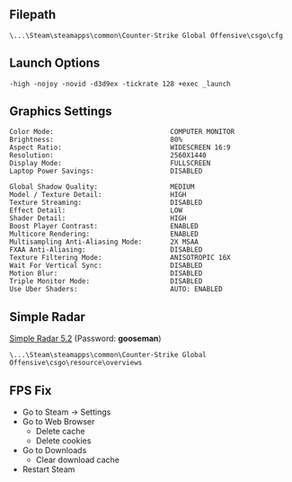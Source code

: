 ## Filepath

	\...\Steam\steamapps\common\Counter-Strike Global Offensive\csgo\cfg

## Launch Options

	-high -nojoy -novid -d3d9ex -tickrate 128 +exec _launch

## Graphics Settings

	Color Mode:                             COMPUTER MONITOR
	Brightness:                             80%
	Aspect Ratio:                           WIDESCREEN 16:9
	Resolution:                             2560X1440
	Display Mode:                           FULLSCREEN
	Laptop Power Savings:                   DISABLED

	Global Shadow Quality:                  MEDIUM
	Model / Texture Detail:                 HIGH
	Texture Streaming:                      DISABLED
	Effect Detail:                          LOW
	Shader Detail:                          HIGH
	Boost Player Contrast:                  ENABLED
	Multicore Rendering:                    ENABLED
	Multisampling Anti-Aliasing Mode:       2X MSAA
	FXAA Anti-Aliasing:                     DISABLED
	Texture Filtering Mode:                 ANISOTROPIC 16X
	Wait For Vertical Sync:                 DISABLED
	Motion Blur:                            DISABLED
	Triple Monitor Mode:                    DISABLED
	Use Uber Shaders:                       AUTO: ENABLED

## Simple Radar

[Simple Radar 5.2](https://readtldr.gg/simpleradar-download) (Password: **gooseman**)

	\...\Steam\steamapps\common\Counter-Strike Global Offensive\csgo\resource\overviews

## FPS Fix

- Go to Steam -> Settings
- Go to Web Browser
	- Delete cache
	- Delete cookies
- Go to Downloads
	- Clear download cache
- Restart Steam
